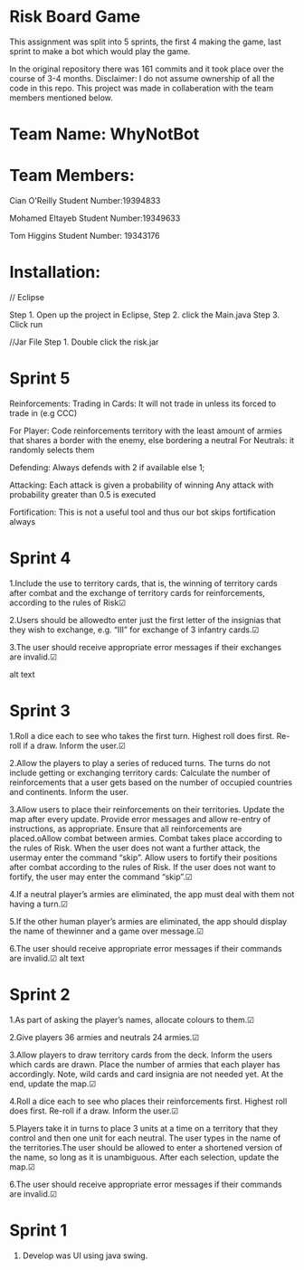 # Risk Board Game

This assignment was split into 5 sprints, the first 4 making the game, last sprint to make a bot which would play the game.

In the original repository there was 161 commits and it took place over the course of 3-4 months.
Disclaimer: I do not assume ownership of all the code in this repo. This project was made in collaberation with the team members mentioned below.

# Team Name: WhyNotBot
# Team Members:

Cian O'Reilly Student Number:19394833 

Mohamed Eltayeb Student Number:19349633

Tom Higgins Student Number: 19343176

# Installation:
// Eclipse

Step 1. Open up the project in Eclipse, Step 2. click the Main.java Step 3. Click run

//Jar File Step 1. Double click the risk.jar

# Sprint 5
Reinforcements: Trading in Cards: It will not trade in unless its forced to trade in (e.g CCC)

For Player: Code reinforcements territory with the least amount of armies that shares a border with the enemy, else bordering a neutral For Neutrals: it randomly selects them

Defending: Always defends with 2 if available else 1;

Attacking: Each attack is given a probability of winning Any attack with probability greater than 0.5 is executed

Fortification: This is not a useful tool and thus our bot skips fortification always

# Sprint 4
1.Include the use to territory cards, that is, the winning of territory cards after combat and the exchange of territory cards for reinforcements, according to the rules of Risk☑

2.Users should be allowedto enter just the first letter of the insignias that they wish to exchange, e.g. “III” for exchange of 3 infantry cards.☑

3.The user should receive appropriate error messages if their exchanges are invalid.☑

alt text

# Sprint 3
1.Roll a dice each to see who takes the first turn. Highest roll does first. Re-roll if a draw. Inform the user.☑

2.Allow the players to play a series of reduced turns. The turns do not include getting or exchanging territory cards: Calculate the number of reinforcements that a user gets based on the number of occupied countries and continents. Inform the user.

3.Allow users to place their reinforcements on their territories. Update the map after every update. Provide error messages and allow re-entry of instructions, as appropriate. Ensure that all reinforcements are placed.oAllow combat between armies. Combat takes place according to the rules of Risk. When the user does not want a further attack, the usermay enter the command “skip”. Allow users to fortify their positions after combat according to the rules of Risk. If the user does not want to fortify, the user may enter the command “skip”.☑

4.If a neutral player’s armies are eliminated, the app must deal with them not having a turn.☑

5.If the other human player’s armies are eliminated, the app should display the name of thewinner and a game over message.☑

6.The user should receive appropriate error messages if their commands are invalid.☑ alt text

# Sprint 2
1.As part of asking the player’s names, allocate colours to them.☑

2.Give players 36 armies and neutrals 24 armies.☑

3.Allow players to draw territory cards from the deck. Inform the users which cards are drawn. Place the number of armies that each player has accordingly. Note, wild cards and card insignia are not needed yet. At the end, update the map.☑

4.Roll a dice each to see who places their reinforcements first. Highest roll does first. Re-roll if a draw. Inform the user.☑

5.Players take it in turns to place 3 units at a time on a territory that they control and then one unit for each neutral. The user types in the name of the territories.The user should be allowed to enter a shortened version of the name, so long as it is unambiguous. After each selection, update the map.☑

6.The user should receive appropriate error messages if their commands are invalid.☑

# Sprint 1

1. Develop was UI using java swing.

